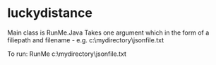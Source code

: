 # luckydistance
Main class is RunMe.Java
Takes one argument which in the form of a filiepath and filename - e.g. c:\mydirectory\jsonfile.txt

To run: RunMe c:\mydirectory\jsonfile.txt